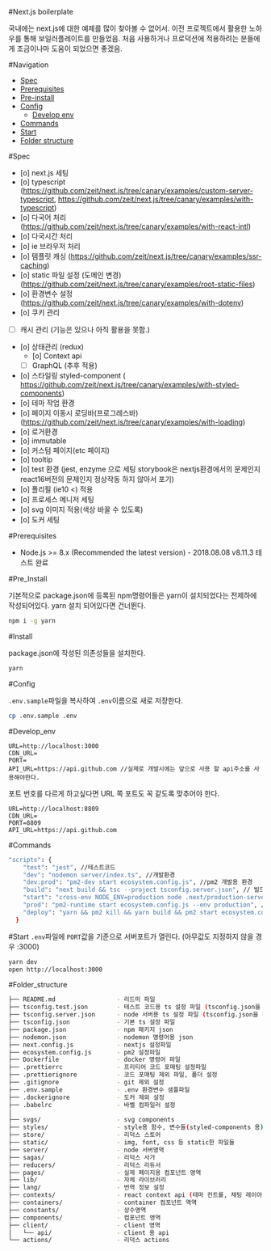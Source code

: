#Next.js boilerplate

국내에는 next.js에 대한 예제를 많이 찾아볼 수 없어서. 이전 프로젝트에서 활용한 노하우를 통해 보일러플레이트를 만들었음. 처음 사용하거나 프로덕션에 적용하려는 분들에게 조금이나마 도움이 되었으면 좋겠음.

#Navigation<!-- TOC -->

- [Spec](#Spec)
- [Prerequisites](#Prerequisites)
- [Pre-install](#Pre_Install)
- [Config](#Config)
    - [Develop env](#Develop_env)
- [Commands](#Commands)
- [Start](#Start)
- [Folder structure](#Folder_structure)

<!-- /TOC -->

#Spec

- [o] next.js 세팅
- [o] typescript (https://github.com/zeit/next.js/tree/canary/examples/custom-server-typescript, https://github.com/zeit/next.js/tree/canary/examples/with-typescript)
- [o] 다국어 처리 (https://github.com/zeit/next.js/tree/canary/examples/with-react-intl)
- [o] 다국시간 처리
- [o] ie 브라우저 처리
- [o] 템플릿 캐싱 (https://github.com/zeit/next.js/tree/canary/examples/ssr-caching)
- [o] static 파일 설정 (도메인 변경) (https://github.com/zeit/next.js/tree/canary/examples/root-static-files)
- [o] 환경변수 설정 (https://github.com/zeit/next.js/tree/canary/examples/with-dotenv)
- [o] 쿠키 관리 
- [ ] 캐시 관리 (기능은 있으나 아직 활용을 못함.) 
- [o] 상태관리 (redux)
    - [o] Context api
    - [ ] GraphQL (추후 적용)
- [o] 스타일링 styled-component ( https://github.com/zeit/next.js/tree/canary/examples/with-styled-components)
- [o] 테마 작업 환경
- [o] 페이지 이동시 로딩바(프로그레스바) (https://github.com/zeit/next.js/tree/canary/examples/with-loading)
- [o] 로거환경
- [o] immutable
- [o] 커스텀 페이지(etc 페이지)
- [o] tooltip
- [o] test 환경 (jest, enzyme 으로 세팅 storybook은 nextjs환경에서의 문제인지 react16버전의 문제인지 정상작동 하지 않아서 포기)
- [o] 폴리필 (ie10 <) 적용
- [o] 프로세스 메니저 세팅
- [o] svg 이미지 적용(색상 바꿀 수 있도록)
- [o] 도커 세팅


#Prerequisites

- Node.js >= 8.x (Recommended the latest version) - 2018.08.08 v8.11.3 테스트 완료

#Pre_Install

기본적으로 package.json에 등록된 npm명령어들은 yarn이 설치되었다는 전제하에 작성되어있다.
yarn 설치 되어있다면 건너뛴다.
```sh
npm i -g yarn
```

#Install

package.json에 작성된 의존성들을 설치한다.
```sh
yarn
```

#Config

`.env.sample`파일을 복사하여 `.env`이름으로 새로 저장한다.
```sh
cp .env.sample .env
```

#Develop_env

```env
URL=http://localhost:3000
CDN_URL=
PORT=
API_URL=https://api.github.com //실제로 개발시에는 앞으로 사용 할 api주소를 사용해야한다.
```

포트 번호를 다르게 하고싶다면 URL 쪽 포트도 꼭 같도록 맞추어야 한다.
```env
URL=http://localhost:8809
CDN_URL=
PORT=8809
API_URL=https://api.github.com
```

#Commands

```sh
"scripts": {
    "test": "jest", //테스트코드
    "dev": "nodemon server/index.ts", //개발환경
    "dev:prod": "pm2-dev start ecosystem.config.js", //pm2 개발용 환경
    "build": "next build && tsc --project tsconfig.server.json", // 빌드
    "start": "cross-env NODE_ENV=production node .next/production-server/index.js", // 빌드코드 실행
    "prod": "pm2-runtime start ecosystem.config.js --env production", //pm2 프로덕션 실행
    "deploy": "yarn && pm2 kill && yarn build && pm2 start ecosystem.config.js --env production" // pm2로 배포
  }
```

#Start
`.env`파일에 `PORT`값을 기준으로 서버포트가 열린다. (아무값도 지정하지 않을 경우 :3000)
```sh
yarn dev
open http://localhost:3000
```

#Folder_structure
```bash
├── README.md                 - 리드미 파일
├── tsconfig.test.json        - 테스트 코드용 ts 설정 파일 (tsconfig.json을 확장하여 사용)
├── tsconfig.server.json      - node 서버용 ts 설정 파일 (tsconfig.json을 확장하여 사용)
├── tsconfig.json             - 기본 ts 설정 파일
├── package.json              - npm 패키지 json
├── nodemon.json              - nodemon 명령어용 json
├── next.config.js            - nextjs 설정파일
├── ecosystem.config.js       - pm2 설정파일
├── Dockerfile                - docker 명령어 파일
├── .prettierrc               - 프리티어 코드 포매팅 설정파일
├── .prettierignore           - 코드 포매팅 제외 파일, 폴더 설정
├── .gitignore                - git 제외 설정
├── .env.sample               - .env 환경변수 샘플파일
├── .dockerignore             - 도커 제외 설정
├── .babelrc                  - 바벨 컴파일러 설정
│
├── svgs/                     - svg components
├── styles/                   - style용 함수, 변수들(styled-components 용)
├── store/                    - 리덕스 스토어
├── static/                   - img, font, css 등 static한 파일들
├── server/                   - node 서버영역
├── sagas/                    - 리덕스 사가
├── reducers/                 - 리덕스 리듀서
├── pages/                    - 실제 페이지용 컴포넌트 영역
├── lib/                      - 자체 라이브러리
├── lang/                     - 번역 정보 설정
├── contexts/                 - react context api (테마 컨트롤, 채팅 레이아웃 컨트롤)
├── containers/               - container 컴포넌트 역역
├── constants/                - 상수영역
├── components/               - 컴포넌트 영역
├── client/                   - client 영역
│   └── api/                  - client 용 api
└── actions/                  - 리덕스 actions
```